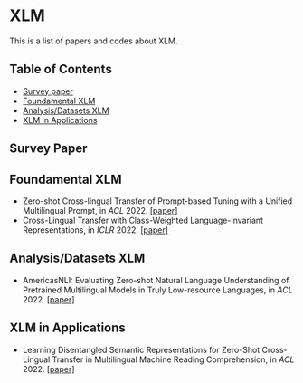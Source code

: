 # XLM
This is a list of papers and codes about XLM.

## Table of Contents
- [Survey paper](#survey-paper)
- [Foundamental XLM](#foundamental-xlm)
- [Analysis/Datasets XLM](#ad_xlm)
- [XLM in Applications](#app_xlm)

<!--- * Title, in *NeurIPS* 2019. [\[paper\]]() [\[code\]]() ---> 

## Survey Paper

## Foundamental XLM
* Zero-shot Cross-lingual Transfer of Prompt-based Tuning with a Unified Multilingual Prompt, in *ACL* 2022. [\[paper\]](https://arxiv.org/pdf/2202.11451.pdf)
* Cross-Lingual Transfer with Class-Weighted Language-Invariant Representations, in *ICLR* 2022. [\[paper\]](https://openreview.net/forum?id=k7-s5HSSPE5)

## Analysis/Datasets XLM

* AmericasNLI: Evaluating Zero-shot Natural Language Understanding of Pretrained Multilingual Models in Truly Low-resource Languages, in *ACL* 2022. [\[paper\]](https://arxiv.org/pdf/2104.08726.pdf)

## XLM in Applications
* Learning Disentangled Semantic Representations for Zero-Shot Cross-Lingual Transfer in Multilingual Machine Reading Comprehension, in *ACL* 2022. [\[paper\]](https://arxiv.org/pdf/2204.00996.pdf)

